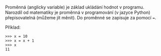 Proměnná (anglicky variable) je základ ukládání hodnot v programu. Narozdíl od matematiky je proměnná v programování (v jazyce Python) přepisovatelná (můžeme jít měnit).
Do proměnné se zapisuje za pomocí `=`.

Příklad:
```
>>> x = 10
>>> x = x + 1
>>> x
11
```
